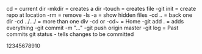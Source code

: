 cd = current dir
-mkdir = creates a dir
-touch = creates file 
-git init = create repo at location
-rm = remove
-ls -a = show hidden files 
-cd .. = back one dir
-cd ../.../ = more than one div
-cd or -cd~ = Home
-git add . = adds everything 
-git commit -m "..."
-git push origin master
-git log = Past commits
git status - tells changes to be committed



12345678910
